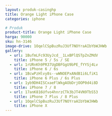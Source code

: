 ```yaml
---
layout: produk-casinghp
title: Orange Light iPhone Case
categories: iphone

# Produk
product-title: Orange Light iPhone Case
harga: 90000
sku: hn-3146
image-drive: 1OqelCSpBuzRuJ3Uf7NOYraAIbYbWJHWb
gallery:
  - url: 1BufmLFc93UyJcd__1LxBPlQSTpZnZMdV
    title: iPhone 5 / 5s / SE
  - url: 1rURnKh9PR37UgDBFGgU9bPE_fYYSj4Lv
    title: iPhone 6 / 6s
  - url: 1BcwPzHlvy8s--wWNOEPxANdB1i6LfiK1
    title: iPhone 6 Plus / 6s Plus
  - url: 1yb9DH4ISCxaeFlWkgAObDrjOOP0d4i8D
    title: iPhone 7 / 8
  - url: 17anK816Ufvo4hnrzCTk3bJT4VN9TbS53
    title: iPhone 7 Plus / 8 Plus
  - url: 1OqelCSpBuzRuJ3Uf7NOYraAIbYbWJHWb
    title: iPhone X
---
```

